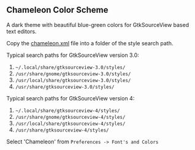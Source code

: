 ## Chameleon Color Scheme

A dark theme with beautiful blue-green colors for GtkSourceView based text editors.

Copy the [chameleon.xml](https://github.com/kuladog/gedit-color-scheme/blob/main/chameleon.xml) file into a folder of the style search path.

Typical search paths for GtkSourceView version 3.0:
1. `~/.local/share/gtksourceview-3.0/styles/`
2. `/usr/share/gnome/gtksourceview-3.0/styles/`
3. `/usr/local/share/gtksourceview-3.0/styles/`
4. `/usr/share/gtksourceview-3.0/styles/`

Typical search paths for GtkSourceView version 4:
1. `~/.local/share/gtksourceview-4/styles/`
2. `/usr/share/gnome/gtksourceview-4/styles/`
3. `/usr/local/share/gtksourceview-4/styles/`
4. `/usr/share/gtksourceview-4/styles/`

Select 'Chameleon' from `Preferences -> Font's and Colors`
